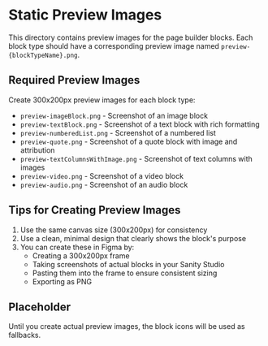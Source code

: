 # Static Preview Images

This directory contains preview images for the page builder blocks. Each block type should have a corresponding preview image named `preview-{blockTypeName}.png`.

## Required Preview Images

Create 300x200px preview images for each block type:

- `preview-imageBlock.png` - Screenshot of an image block
- `preview-textBlock.png` - Screenshot of a text block with rich formatting
- `preview-numberedList.png` - Screenshot of a numbered list
- `preview-quote.png` - Screenshot of a quote block with image and attribution
- `preview-textColumnsWithImage.png` - Screenshot of text columns with images
- `preview-video.png` - Screenshot of a video block
- `preview-audio.png` - Screenshot of an audio block

## Tips for Creating Preview Images

1. Use the same canvas size (300x200px) for consistency
2. Use a clean, minimal design that clearly shows the block's purpose
3. You can create these in Figma by:
   - Creating a 300x200px frame
   - Taking screenshots of actual blocks in your Sanity Studio
   - Pasting them into the frame to ensure consistent sizing
   - Exporting as PNG

## Placeholder

Until you create actual preview images, the block icons will be used as fallbacks.
